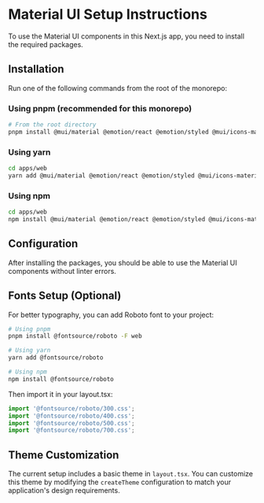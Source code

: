 # Material UI Setup Instructions

To use the Material UI components in this Next.js app, you need to install the required packages.

## Installation

Run one of the following commands from the root of the monorepo:

### Using pnpm (recommended for this monorepo)

```bash
# From the root directory
pnpm install @mui/material @emotion/react @emotion/styled @mui/icons-material -F web
```

### Using yarn

```bash
cd apps/web
yarn add @mui/material @emotion/react @emotion/styled @mui/icons-material
```

### Using npm

```bash
cd apps/web
npm install @mui/material @emotion/react @emotion/styled @mui/icons-material
```

## Configuration

After installing the packages, you should be able to use the Material UI components without linter errors.

## Fonts Setup (Optional)

For better typography, you can add Roboto font to your project:

```bash
# Using pnpm
pnpm install @fontsource/roboto -F web

# Using yarn
yarn add @fontsource/roboto

# Using npm
npm install @fontsource/roboto
```

Then import it in your layout.tsx:

```typescript
import '@fontsource/roboto/300.css';
import '@fontsource/roboto/400.css';
import '@fontsource/roboto/500.css';
import '@fontsource/roboto/700.css';
```

## Theme Customization

The current setup includes a basic theme in `layout.tsx`. You can customize this theme by modifying the `createTheme` configuration to match your application's design requirements. 